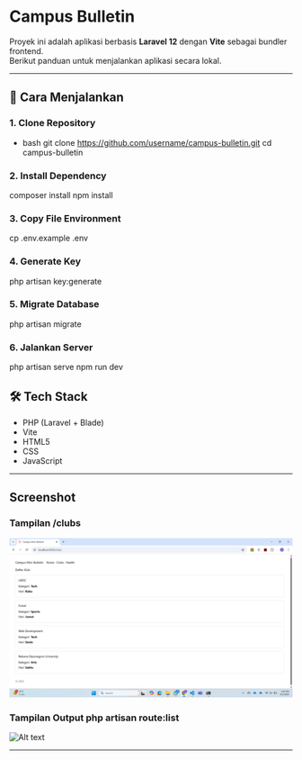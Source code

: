 # Campus Bulletin

Proyek ini adalah aplikasi berbasis **Laravel 12** dengan **Vite** sebagai bundler frontend.  
Berikut panduan untuk menjalankan aplikasi secara lokal.

---

## 🚀 Cara Menjalankan

### 1. Clone Repository
* bash
git clone https://github.com/username/campus-bulletin.git
cd campus-bulletin

### 2. Install Dependency
composer install
npm install

### 3. Copy File Environment
cp .env.example .env

### 4. Generate Key
php artisan key:generate

### 5. Migrate Database
php artisan migrate

### 6. Jalankan Server
php artisan serve
npm run dev

## 🛠 Tech Stack
- PHP (Laravel + Blade)
- Vite
- HTML5
- CSS
- JavaScript

---

## Screenshot

### Tampilan /clubs
![Alt text](assets/clubs.png)

### Tampilan Output php artisan route:list
![Alt text](path/to/route-file.png)

---
